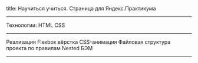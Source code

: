 title: Научиться учиться. Страница для Яндекс.Практикума



___________________________
Технологии:
HTML CSS



___________________________
Реализация Flexbox вёрстка CSS-анимация Файловая структура проекта по правилам Nested БЭМ



___________________________

